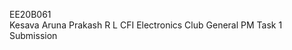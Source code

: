 <!-- Task1 -->  
EE20B061  
Kesava Aruna Prakash R L
CFI Electronics Club General PM Task 1 Submission
